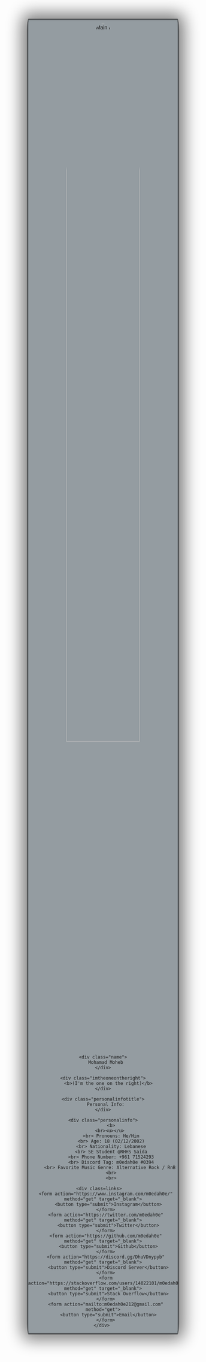 <html>
  <title> Personal Website</title>
  <style>
    .card {
      border: double;
      border-radius: 1%;
      border-color: none;
      box-shadow: 0 0px 40px 15px grey;
      max-width: 400px;
      margin: auto;
      text-align: center;
      font-family: arial;
      background-color: rgb(148, 156, 161);
    }

    .name {
      font-size: 40px;
      color: black;
      padding: 20px;
    }

    .circular--square {
      border-radius: 50%;
      margin-top: 10px;

    }

    .imtheoneontheright{
      color: black;
      font-size: 12px;
    }

    .personalinfotitle {
      color: black;
      font-size: 35px;
    }

    .personalinfo {
      color: black;
      line-height: 1.25
    }

    .links
    {
      border-radius: 1%;
    }

    body {
  background-color: whitesmoke;
  }

    button {
      border: none;
      outline: 0;
      display: inline-block;
      padding: 10px;
      color: #ad72f7;
      background-color: #121212;
      text-align: center;
      cursor: pointer;
      width: 100%;
      font-size: 15px;
    }
    button:hover,
    a:hover {
      opacity: 0.5;
    }
  </style>

  <body>
    <div class="card">
      <img class="circular--square"
        src="https://i.ibb.co/VMF7nxn/pp.jpg" alt="Main Pic"
        alt="Mohamad Moheb"
        style="width: 70%;">

    <div class="name">
      Mohamad Moheb
    </div>
    
    <div class="imtheoneontheright">
        <b>(I'm the one on the right)</b>
    </div>

    <div class="personalinfotitle">
      Personal Info:
    </div>

    <div class="personalinfo">
          <b>
          <br><u></u> 
          <br> Pronouns: He/Him
          <br> Age: 18 (02/12/2002)
          <br> Nationality: Lebanese
          <br> SE Student @RHHS Saida
          <br> Phone Number: +961 71524293
          <br> Discord Tag: m0edah0e #0394
          <br> Favorite Music Genre: Alternative Rock / RnB 
          <br>
          <br>
          
    <div class=links>   
      <form action="https://www.instagram.com/m0edah0e/" method="get" target="_blank">
        <button type="submit">Instagram</button>
      </form>
      <form action="https://twitter.com/m0edah0e" method="get" target="_blank">
        <button type="submit">Twitter</button>
      </form>
      <form action="https://github.com/m0edah0e" method="get" target="_blank">
        <button type="submit">Github</button>
      </form>
      <form action="https://discord.gg/DhuVDnypyb" method="get" target="_blank">
        <button type="submit">Discord Server</button>
      </form>
      <form action="https://stackoverflow.com/users/14022101/m0edah0e" method="get" target="_blank">
        <button type="submit">Stack Overflow</button>
      </form>
      <form action="mailto:m0edah0e212@gmail.com" method="get">
        <button type="submit">Email</button>
      </form>
    </div> 

